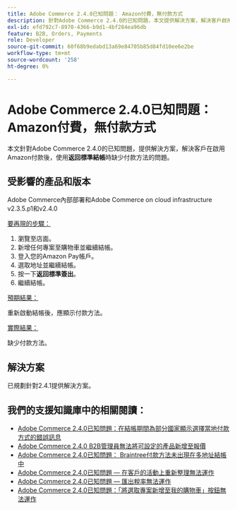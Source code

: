 ```yaml
---
title: Adobe Commerce 2.4.0已知問題： Amazon付費，無付款方式
description: 針對Adobe Commerce 2.4.0的已知問題，本文提供解決方案，解決客戶啟用Amazon付款後，使用**返回標準結帳**時缺少付款方法的問題。
exl-id: efd792c7-8970-4366-b9d1-4bf284ea96db
feature: B2B, Orders, Payments
role: Developer
source-git-commit: 60f68b9edabd13a69e84705b85d84fd10ee6e2be
workflow-type: tm+mt
source-wordcount: '258'
ht-degree: 0%

---
```


# Adobe Commerce 2.4.0已知問題： Amazon付費，無付款方式

本文針對Adobe Commerce 2.4.0的已知問題，提供解決方案，解決客戶在啟用Amazon付款後，使用&#x200B;**返回標準結帳**&#x200B;時缺少付款方法的問題。

## 受影響的產品和版本

Adobe Commerce內部部署和Adobe Commerce on cloud infrastructure v2.3.5.p1和v2.4.0

<u>要再現的步驟：</u>

1. 瀏覽至店面。
1. 新增任何專案至購物車並繼續結帳。
1. 登入您的Amazon Pay帳戶。
1. 選取地址並繼續結帳。
1. 按一下&#x200B;**返回標準簽出**。
1. 繼續結帳。

<u>預期結果：</u>

重新啟動結帳後，應顯示付款方法。

<u>實際結果：</u>

缺少付款方法。

## 解決方案

已規劃針對2.4.1提供解決方案。

## 我們的支援知識庫中的相關閱讀：

* [Adobe Commerce 2.4.0已知問題：在結帳期間為部分國家顯示選擇當地付款方式的錯誤訊息](/help/troubleshooting/payments/magento-2-4-0-checkout-error-selecting-local-payments.md)
* [Adobe Commerce 2.4.0 B2B管理員無法將可設定的產品新增至報價](/help/troubleshooting/miscellaneous/magento-2-4-0-b2b-admin-can-t-add-configurable-product-to-quote.md)
* [Adobe Commerce 2.4.0已知問題： Braintree付款方法未出現在多地址結帳中](/help/troubleshooting/payments/magento-2-4-0-braintree-not-in-multiple-addresses-checkout.md)
* [Adobe Commerce 2.4.0已知問題 — 在客戶的活動上重新整理無法運作](/help/troubleshooting/miscellaneous/magento-2-4-0-refresh-on-customer-activities-does-not-work.md)
* [Adobe Commerce 2.4.0已知問題 — 匯出稅率無法運作](/help/troubleshooting/miscellaneous/magento-2-4-0-known-issue-export-tax-rates-does-not-work.md)
* [Adobe Commerce 2.4.0已知問題：「將選取專案新增至我的購物車」按鈕無法運作](/help/troubleshooting/miscellaneous/magento-2-4-0-add-selections-to-my-cart-does-not-work.md)
